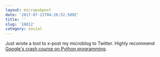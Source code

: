 ```yaml
---
layout: micropubpost
date: '2017-07-21T04:26:52.509Z'
title: ''
slug: '16012'
category: social
---
```

Just wrote a tool to x-post my microblog to Twitter. Highly recommend [Google&#39;s crash course on Python programming](https://developers.google.com/edu/python/).

